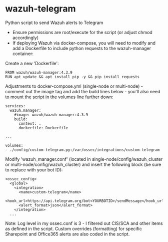# wazuh-telegram
Python script to send Wazuh alerts to Telegram

- Ensure permissions are root/execute for the script (or adjust chmod accordingly)
- If deploying Wazuh via docker-compose, you will need to modify and add a Dockerfile to include python requests to the wazuh-manager container:

Create a new 'Dockerfile':

    FROM wazuh/wazuh-manager:4.3.9
    RUN apt update && apt install pip -y && pip install requests

Adjustments to docker-compose.yml (single-node or multi-node) - comment out the image tag and add the build lines below - you'll also need to mount the script in the volumes line further down:

    services:
      wazuh.manager:
        #image: wazuh/wazuh-manager:4.3.9
        build:
          context: .
          dockerfile: Dockerfile

    ...

    volumes:
    - ./config/custom-telegram.py:/var/ossec/integrations/custom-telegram

Modify 'wazuh_manager.conf' (located in single-node/config/wazuh_cluster or multi-node/config/wazuh_cluster) and insert the following block (be sure to replace <YOURBOTID> with your bot ID):

    <ossec_config>
      <global>
        <integration>
          <name>custom-telegram</name>
          <hook_url>https://api.telegram.org/bot<YOURBOTID>/sendMessage</hook_url>
          <alert_format>json</alert_format>
        </integration>
      ...

Note: Log level in my ossec.conf is 3 - I filtered out CIS/SCA and other items as defined in the script. Custom overrides (formatting) for specific Sharepoint and Office365 alerts are also coded in the script.
